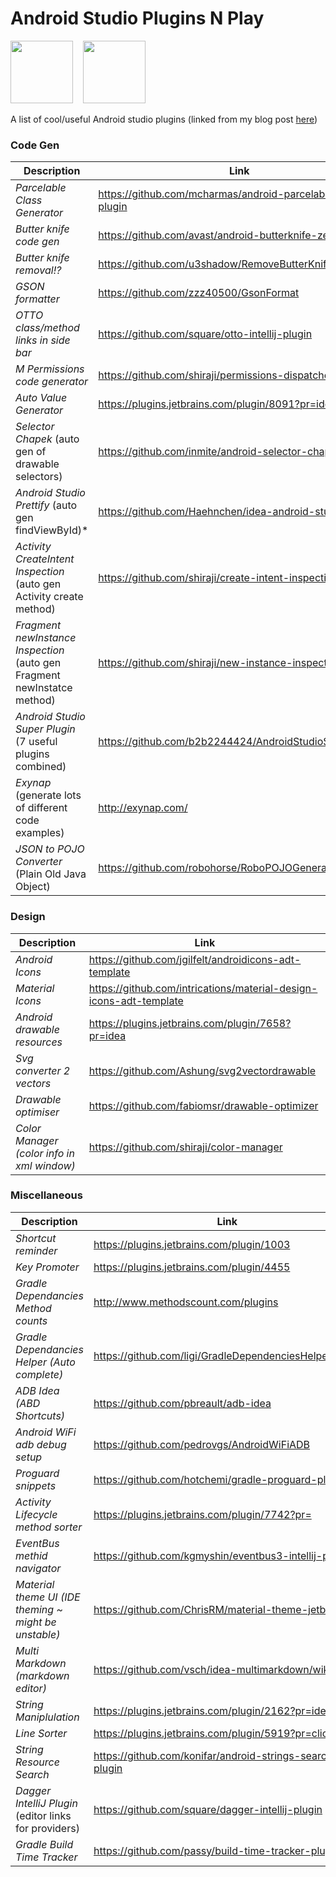 # Android Studio Plugins N Play

<img src="images/android_studio_logo.jpeg" height="100">&nbsp;&nbsp;&nbsp;&nbsp;<img src="images/plugins.jpeg" height="100">

A list of cool/useful Android studio plugins (linked from my blog post <a href="http://barbuzz.co.uk/2016/07/11/plugin-play/">here</a>)

### Code Gen
| Description | Link |
| --- | --- |
| *Parcelable Class Generator* | https://github.com/mcharmas/android-parcelable-intellij-plugin | 
| *Butter knife code gen* | https://github.com/avast/android-butterknife-zelezny | 
| *Butter knife removal!?* | https://github.com/u3shadow/RemoveButterKnife |
| *GSON formatter* | https://github.com/zzz40500/GsonFormat | 
| *OTTO class/method links in side bar* | https://github.com/square/otto-intellij-plugin | 
| *M Permissions code generator* | https://github.com/shiraji/permissions-dispatcher-plugin | 
| *Auto Value Generator* | https://plugins.jetbrains.com/plugin/8091?pr=idea | 
| *Selector Chapek* (auto gen of drawable selectors) | https://github.com/inmite/android-selector-chapek |
| *Android Studio Prettify* (auto gen findViewById)* | https://github.com/Haehnchen/idea-android-studio-plugin |
| *Activity CreateIntent Inspection* (auto gen Activity create method) | https://github.com/shiraji/create-intent-inspection |
| *Fragment newInstance Inspection* (auto gen Fragment newInstatce method) | https://github.com/shiraji/new-instance-inspection |
| *Android Studio Super Plugin* (7 useful plugins combined) | https://github.com/b2b2244424/AndroidStudioSuperPlugin |
| *Exynap* (generate lots of different code examples) | http://exynap.com/ |
| *JSON to POJO Converter* (Plain Old Java Object) | https://github.com/robohorse/RoboPOJOGenerator |

### Design
| Description | Link |
| --- | --- |
| *Android Icons* | https://github.com/jgilfelt/androidicons-adt-template | 
| *Material Icons* | https://github.com/intrications/material-design-icons-adt-template | 
| *Android drawable resources* | https://plugins.jetbrains.com/plugin/7658?pr=idea | 
| *Svg converter 2 vectors* | https://github.com/Ashung/svg2vectordrawable | 
| *Drawable optimiser* | https://github.com/fabiomsr/drawable-optimizer |
| *Color Manager (color info in xml window)* | https://github.com/shiraji/color-manager |

### Miscellaneous
| Description | Link |
| --- | --- |
| *Shortcut reminder* | https://plugins.jetbrains.com/plugin/1003 |  
| *Key Promoter* | https://plugins.jetbrains.com/plugin/4455 |  
| *Gradle Dependancies Method counts* | http://www.methodscount.com/plugins |
| *Gradle Dependancies Helper (Auto complete)* | https://github.com/ligi/GradleDependenciesHelperPlugin | 
| *ADB Idea (ABD Shortcuts)* | https://github.com/pbreault/adb-idea | 
| *Android WiFi adb debug setup* | https://github.com/pedrovgs/AndroidWiFiADB |
| *Proguard snippets* | https://github.com/hotchemi/gradle-proguard-plugin |  
| *Activity Lifecycle method sorter* | https://plugins.jetbrains.com/plugin/7742?pr= |
| *EventBus methid navigator* | https://github.com/kgmyshin/eventbus3-intellij-plugin |
| *Material theme UI (IDE theming ~ might be unstable)* | https://github.com/ChrisRM/material-theme-jetbrains |
| *Multi Markdown (markdown editor)* | https://github.com/vsch/idea-multimarkdown/wiki |
| *String Maniplulation* | https://plugins.jetbrains.com/plugin/2162?pr=idea |
| *Line Sorter* | https://plugins.jetbrains.com/plugin/5919?pr=clion |
| *String Resource Search* | https://github.com/konifar/android-strings-search-plugin |
| *Dagger IntelliJ Plugin* (editor links for providers) | https://github.com/square/dagger-intellij-plugin |
| *Gradle Build Time Tracker* | https://github.com/passy/build-time-tracker-plugin |
